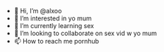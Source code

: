 - 👋 Hi, I’m @alxoo
- 👀 I’m interested in yo mum
- 🌱 I’m currently learning sex
- 💞️ I’m looking to collaborate on sex vid w yo mum
- 📫 How to reach me pornhub

<!---
alxoo/alxoo is a ✨ special ✨ repository because its `README.md` (this file) appears on your GitHub profile.
You can click the Preview link to take a look at your changes.
--->

